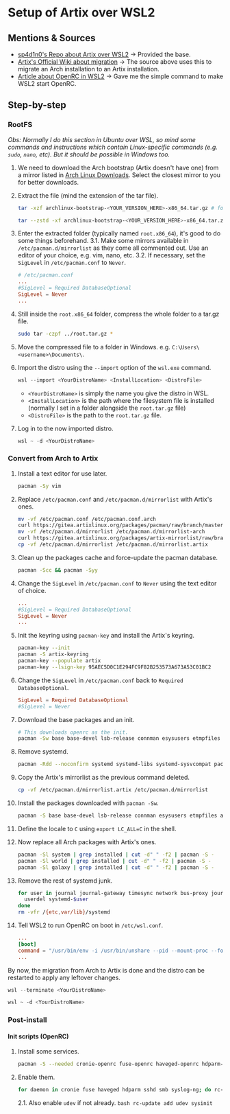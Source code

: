 # Setup of Artix over WSL2

## Mentions & Sources

- [sp4d1n0's Repo about Artix over WSL2](https://github.com/sp4d1n0/Artix-WSL) -> Provided the base.
- [Artix's Official Wiki about migration](https://wiki.artixlinux.org/Main/Migration) -> The source above uses this to migrate an Arch installation to an Artix installation.
- [Article about OpenRC in WSL2](https://wsl.dev/wsl2init/) -> Gave me the simple command to make WSL2 start OpenRC.

## Step-by-step

### RootFS

*Obs: Normally I do this section in Ubuntu over WSL, so mind some commands and instructions which contain Linux-specific commands (e.g. `sudo`, `nano`, etc). But it should be possible in Windows too.*

1. We need to download the Arch bootstrap (Artix doesn't have one) from a mirror listed in [Arch Linux Downloads](https://archlinux.org/download/). Select the closest mirror to you for better downloads.

2. Extract the file (mind the extension of the tar file).

    ```bash
    tar -xzf archlinux-bootstrap-<YOUR_VERSION_HERE>-x86_64.tar.gz # for tar-gzip files
    ```

    ```bash
    tar --zstd -xf archlinux-bootstrap-<YOUR_VERSION_HERE>-x86_64.tar.zst # for tar-zstd files
    ```

3. Enter the extracted folder (typically named `root.x86_64`), it's good to do some things beforehand.
  3.1. Make some mirrors available in `/etc/pacman.d/mirrorlist` as they come all commented out. Use an editor of your choice, e.g. vim, nano, etc.
  3.2. If necessary, set the `SigLevel` in `/etc/pacman.conf` to `Never`.

    ```conf
    # /etc/pacman.conf
    ...
    #SigLevel = Required DatabaseOptional
    SigLevel = Never
    ...
    ```

4. Still inside the `root.x86_64` folder, compress the whole folder to a tar.gz file.

    ```bash
    sudo tar -czpf ../root.tar.gz *
    ```

5. Move the compressed file to a folder in Windows. e.g. `C:\Users\<username>\Documents\`.

6. Import the distro using the `--import` option of the `wsl.exe` command.

    ```powershell
    wsl --import <YourDistroName> <InstallLocation> <DistroFile>
    ```

    - `<YourDistroName>` is simply the name you give the distro in WSL.
    - `<InstallLocation>` is the path where the filesystem file is installed (normally I set in a folder alongside the `root.tar.gz` file)
    - `<DistroFile>` is the path to the `root.tar.gz` file.

7. Log in to the now imported distro.

    ```powershell
    wsl ~ -d <YourDistroName>
    ```

### Convert from Arch to Artix

1. Install a text editor for use later.

    ```bash
    pacman -Sy vim
    ```

2. Replace `/etc/pacman.conf` and `/etc/pacman.d/mirrorlist` with Artix's ones.

    ```bash
    mv -vf /etc/pacman.conf /etc/pacman.conf.arch
    curl https://gitea.artixlinux.org/packages/pacman/raw/branch/master/pacman.conf -o /etc/pacman.conf
    mv -vf /etc/pacman.d/mirrorlist /etc/pacman.d/mirrorlist-arch
    curl https://gitea.artixlinux.org/packages/artix-mirrorlist/raw/branch/master/mirrorlist -o /etc/pacman.d/mirrorlist
    cp -vf /etc/pacman.d/mirrorlist /etc/pacman.d/mirrorlist.artix
    ```

3. Clean up the packages cache and force-update the pacman database.

    ```bash
    pacman -Scc && pacman -Syy
    ```

4. Change the `SigLevel` in `/etc/pacman.conf` to `Never` using the text editor of choice.

    ```conf
    ...
    #SigLevel = Required DatabaseOptional
    SigLevel = Never
    ...
    ```

5. Init the keyring using `pacman-key` and install the Artix's keyring.

    ```bash
    pacman-key --init
    pacman -S artix-keyring
    pacman-key --populate artix
    pacman-key --lsign-key 95AEC5D0C1E294FC9F82B253573A673A53C01BC2
    ```

6. Change the `SigLevel` in `/etc/pacman.conf` back to `Required DatabaseOptional`.

    ```conf
    SigLevel = Required DatabaseOptional
    #SigLevel = Never
    ```

7. Download the base packages and an init.

    ```bash
    # This downloads openrc as the init.
    pacman -Sw base base-devel lsb-release connman esysusers etmpfiles artix-branding-base openrc-system elogind-openrc openrc
    ```

8. Remove systemd.

    ```bash
    pacman -Rdd --noconfirm systemd systemd-libs systemd-sysvcompat pacman-mirrorlist dbus
    ```

9. Copy the Artix's mirrorlist as the previous command deleted.

    ```bash
    cp -vf /etc/pacman.d/mirrorlist.artix /etc/pacman.d/mirrorlist
    ```

10. Install the packages downloaded with `pacman -Sw`.

    ```bash
    pacman -S base base-devel lsb-release connman esysusers etmpfiles artix-branding-base openrc-system elogind-openrc openrc
    ```

11. Define the locale to `C` using `export LC_ALL=C` in the shell.

12. Now replace all Arch packages with Artix's ones.

    ```bash
    pacman -Sl system | grep installed | cut -d" " -f2 | pacman -S -
    pacman -Sl world | grep installed | cut -d" " -f2 | pacman -S -
    pacman -Sl galaxy | grep installed | cut -d" " -f2 | pacman -S -
    ```

13. Remove the rest of systemd junk.

    ```bash
    for user in journal journal-gateway timesync network bus-proxy journal-remote journal-upload resolve coredump; do
      userdel systemd-$user
    done
    rm -vfr /{etc,var/lib}/systemd
    ```

14. Tell WSL2 to run OpenRC on boot in `/etc/wsl.conf`.

    ```conf
    ...
    [boot]
    command = "/usr/bin/env -i /usr/bin/unshare --pid --mount-proc --fork --propagation private -- sh -c 'exec /sbin/init'"
    ...
    ```

By now, the migration from Arch to Artix is done and the distro can be restarted to apply any leftover changes.

```powershell
wsl --terminate <YourDistroName>

wsl ~ -d <YourDistroName>
```

### Post-install

#### Init scripts (OpenRC)

1. Install some services.

    ```bash
    pacman -S --needed cronie-openrc fuse-openrc haveged-openrc hdparm-openrc openssh-openrc samba-openrc syslog-ng-openrc
    ```

2. Enable them.

    ```bash
    for daemon in cronie fuse haveged hdparm sshd smb syslog-ng; do rc-update add $daemon default; done
    ```

    2.1. Also enable `udev` if not already.
        ```bash
        rc-update add udev sysinit
        ```
